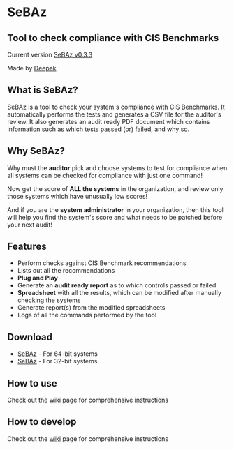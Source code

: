 # SeBAz
## Tool to check compliance with CIS Benchmarks

Current version [SeBAz v0.3.3](https://github.com/Deepak710/SeBAz/releases "SeBAz releases")

Made by [Deepak](https://t.me/AzorAhoy "Telegram")

## What is SeBAz?
SeBAz is a tool to check your system's compliance with CIS Benchmarks. It automatically performs the tests and generates a CSV file for the auditor's review. It also generates an audit ready PDF document which contains information such as which tests passed (or) failed, and why so.

## Why SeBAz?
Why must the **auditor** pick and choose systems to test for compliance when all systems can be checked for compliance with just one command!

Now get the score of **ALL the systems** in the organization, and review only those systems which have unusually low scores!

And if you are the **system administrator** in your organization, then this tool will help you find the system's score and what needs to be patched before your next audit!

## Features
* Perform checks against CIS Benchmark recommendations
* Lists out all the recommendations
* **Plug and Play**
* Generate an **audit ready report** as to which controls passed or failed
* **Spreadsheet** with all the results, which can be modified after manually checking the systems
* Generate report(s) from the modified spreadsheets
* Logs of all the commands performed by the tool

## Download

* [SeBAz](https://github.com/Deepak710/SeBAz/releases/download/v0.3.3/SeBAz-amd64 "SeBAz-amd64") - For 64-bit systems
* [SeBAz](https://github.com/Deepak710/SeBAz/releases/download/v0.3.3/SeBAz-i386 "SeBAz-i386") - For 32-bit systems

## How to use

Check out the [wiki](https://github.com/Deepak710/SeBAz/wiki#how-to-use-sebaz "How to use") page for comprehensive instructions

## How to develop

Check out the [wiki](https://github.com/Deepak710/SeBAz/wiki#how-to-develop-sebaz "How to develop") page for comprehensive instructions
